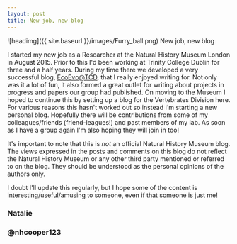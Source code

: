 ```yaml
---
layout: post
title: New job, new blog
---
```



![headimg]({{ site.baseurl }}/images/Furry_ball.png)
New job, new blog

I started my new job as a Researcher at the Natural History Museum London in August 2015. Prior to this I'd been working at Trinity College Dublin for three and a half years. During my time there we developed a very successful blog, [EcoEvo@TCD](http://ecoevoblog.com), that I really enjoyed writing for. Not only was it a lot of fun, it also formed a great outlet for writing about projects in progress and papers our group had published. On moving to the Museum I hoped to continue this by setting up a blog for the Vertebrates Division here. For various reasons this hasn't worked out so instead I'm starting a new personal blog. Hopefully there will be contributions from some of my colleagues/friends (friend-leagues!) and past members of my lab. As soon as I have a group again I'm also hoping they will join in too!

It's important to note that this is *not* an official Natural History Museum blog. The views expressed in the posts and comments on this blog do not reflect the Natural History Museum or any other third party mentioned or referred to on the blog. They should be understood as the personal opinions of the authors only.

I doubt I'll update this regularly, but I hope some of the content is interesting/useful/amusing to someone, even if that someone is just me!

### Natalie 
### @nhcooper123
